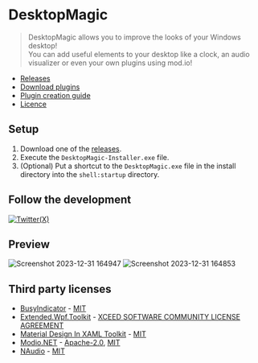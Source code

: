 # DesktopMagic
 
> DesktopMagic allows you to improve the looks of your Windows desktop!\
> You can add useful elements to your desktop like a clock, an audio visualizer or even your own plugins using mod.io!

- [Releases](https://github.com/Stone-Red-Code/DesktopMagic/releases)
- [Download plugins](https://mod.io/g/desktopmagic)
- [Plugin creation guide](https://mod.io/g/desktopmagic/r/plugin-creation-guide)
- [Licence](https://github.com/Stone-Red-Code/DesktopMagic/blob/main/LICENSE)

## Setup

1. Download one of the [releases](https://github.com/Stone-Red-Code/DesktopMagic/releases).
1. Execute the `DesktopMagic-Installer.exe` file.
1. (Optional) Put a shortcut to the `DesktopMagic.exe` file in the install directory into the `shell:startup` directory.

## Follow the development
[![Twitter(X)](http://img.shields.io/badge/Twitter-black.svg?&logo=x&style=for-the-badge&logoColor=white)](https://twitter.com/search?q=%23DesktopMagic%20%40StoneRedCode&f=live)


## Preview

![Screenshot 2023-12-31 164947](https://github.com/Stone-Red-Code/DesktopMagic/assets/56473591/191ac76f-264d-4e9f-8979-7a13b2a1cd12)
![Screenshot 2023-12-31 164853](https://github.com/Stone-Red-Code/DesktopMagic/assets/56473591/22de55d2-dde3-43a5-b77b-c773a7697e8c)

## Third party licenses
- [BusyIndicator](https://github.com/moh3ngolshani/BusyIndicator) - [MIT](https://github.com/Moh3nGolshani/BusyIndicator/blob/master/LICENSE)
- [Extended.Wpf.Toolkit](https://github.com/xceedsoftware/wpftoolkit) - [XCEED SOFTWARE COMMUNITY LICENSE AGREEMENT](https://github.com/xceedsoftware/wpftoolkit/blob/master/license.md)
- [Material Design In XAML Toolkit](https://github.com/MaterialDesignInXAML/MaterialDesignInXamlToolkit) - [MIT](https://github.com/MaterialDesignInXAML/MaterialDesignInXamlToolkit/blob/master/LICENSE)
- [Modio.NET](https://github.com/thetestgame/modio.net) - [Apache-2.0](https://github.com/thetestgame/Modio.NET/blob/main/LICENSE-APACHE), [MIT](https://github.com/thetestgame/Modio.NET/blob/main/LICENSE-MIT)
- [NAudio](https://github.com/naudio/NAudio) - [MIT](https://github.com/naudio/NAudio/blob/master/license.txt)
